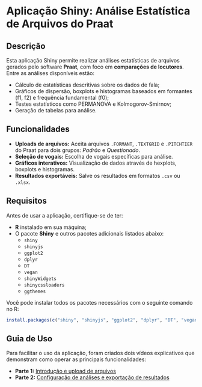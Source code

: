 # Aplicação Shiny: Análise Estatística de Arquivos do Praat

## Descrição
Esta aplicação Shiny permite realizar análises estatísticas de arquivos gerados pelo software **Praat**, com foco em **comparações de locutores**. Entre as análises disponíveis estão:
- Cálculo de estatísticas descritivas sobre os dados de fala;
- Gráficos de dispersão, boxplots e histogramas baseados em formantes (f1, f2) e frequência fundamental (f0);
- Testes estatísticos como PERMANOVA e Kolmogorov-Smirnov;
- Geração de tabelas para análise.

## Funcionalidades
- **Uploads de arquivos:** Aceita arquivos `.FORMANT`, `.TEXTGRID` e `.PITCHTIER` do Praat para dois grupos: *Padrão* e *Questionado*.
- **Seleção de vogais:** Escolha de vogais específicas para análise.
- **Gráficos interativos:** Visualização de dados através de hexplots, boxplots e histogramas.
- **Resultados exportáveis:** Salve os resultados em formatos `.csv` ou `.xlsx`.

## Requisitos
Antes de usar a aplicação, certifique-se de ter:
- **R** instalado em sua máquina;
- O pacote **Shiny** e outros pacotes adicionais listados abaixo:
  - `shiny`
  - `shinyjs`
  - `ggplot2`
  - `dplyr`
  - `DT`
  - `vegan`
  - `shinyWidgets`
  - `shinycssloaders`
  - `ggthemes`

Você pode instalar todos os pacotes necessários com o seguinte comando no R:

```R
install.packages(c("shiny", "shinyjs", "ggplot2", "dplyr", "DT", "vegan", "shinyWidgets", "shinycssloaders", "ggthemes"))
```

## Guia de Uso
Para facilitar o uso da aplicação, foram criados dois vídeos explicativos que demonstram como operar as principais funcionalidades:
- **Parte 1:** [Introdução e upload de arquivos](https://youtu.be/ykZdsxOYN3Y)
- **Parte 2:** [Configuração de análises e exportação de resultados](https://youtu.be/sbpgxEptWVU)
